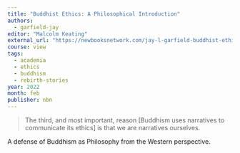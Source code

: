 ```yaml
---
title: "Buddhist Ethics: A Philosophical Introduction"
authors:
  - garfield-jay
editor: "Malcolm Keating"
external_url: "https://newbooksnetwork.com/jay-l-garfield-buddhist-ethics-a-philosophical-exploration-oxford-up-2021"
course: view
tags:
  - academia
  - ethics
  - buddhism
  - rebirth-stories
year: 2022
month: feb
publisher: nbn
---
```


> The third, and most important, reason [Buddhism uses narratives to communicate its ethics] is that we are narratives ourselves.

A defense of Buddhism as Philosophy from the Western perspective.
